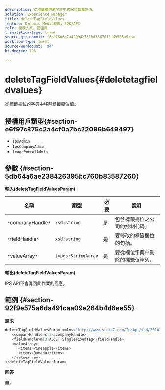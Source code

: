 ```yaml
---
description: 從標籤欄位的字典中移除標籤欄位值。
solution: Experience Manager
title: deleteTagFieldValues
feature: Dynamic Media經典，SDK/API
role: 開發人員、管理員
translation-type: tm+mt
source-git-commit: f6c97606d7a4209427316d7367013ad9585a5cae
workflow-type: tm+mt
source-wordcount: '94'
ht-degree: 12%

---
```



# deleteTagFieldValues{#deletetagfieldvalues}

從標籤欄位的字典中移除標籤欄位值。

## 授權用戶類型{#section-e6f97c875c2a4cf0a7bc22096b649497}

* `IpsAdmin`
* `IpsCompanyAdmin`
* `ImagePortalAdmin`

## 參數 {#section-5db64a6ae238426395bc760b83587260}

**輸入(deleteTagFieldValuesParam)**

| 名稱 | 類型 | 必要 | 說明 |
|---|---|---|---|
| `*`companyHandle`*` | `xsd:string` | 是 | 包含標籤欄位之公司的控制代碼。 |
| `*`fieldHandle`*` | `xsd:string` | 是 | 要修改的標籤欄位的句柄。 |
| `*`valueArray`*` | `types:StringArray` | 是 | 要從欄位字典中刪除的標籤值陣列。 |

**輸出(deleteTagFieldValuesParam)**

IPS API不會傳回此作業的回應。

## 範例 {#section-92f9e575a6da491caa09e264b4d6ee55}

**請求**

```java
deleteTagFieldValuesParam xmlns="http://www.scene7.com/IpsApi/xsd/2010-01-31">
   <companyHandle>c|3</companyHandle>
   <fieldHandle>m|3|ASSET|SingleFixedTag</fieldHandle>
   <valueArray>
      <items>Pineapple</items>
      <items>Banana</items>
   </valueArray>
</deleteTagFieldValuesParam>
```

**回答**

無。
